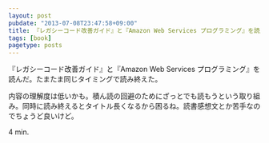 ```yaml
---
layout: post
pubdate: "2013-07-08T23:47:58+09:00"
title: 『レガシーコード改善ガイド』と『Amazon Web Services プログラミング』を読んだ
tags: [book]
pagetype: posts
---
```

『レガシーコード改善ガイド』と『Amazon Web Services プログラミング』を読んだ。たまたま同じタイミングで読み終えた。

内容の理解度は低いかも。積ん読の回避のためにざっとでも読もうという取り組み。同時に読み終えるとタイトル長くなるから困るね。読書感想文とか苦手なのでちょうど良いけど。

4 min.
